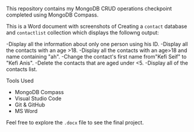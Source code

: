 
This repository contains my MongoDB CRUD operations checkpoint completed using MongoDB Compass.



This is a Word document with screenshots of Creating a `contact` database and `contactlist` collection which displays the followng output:

-Display all the information about only one person using his ID.
-Display all the contacts with an age >18.
-Display all the contacts with an age>18 and name containing "ah".
-Change the contact's first name from"Kefi Seif" to "Kefi Anis".
-Delete the contacts that are aged under <5.
-Display all of the contacts list.

 
 Tools Used

- MongoDB Compass
- Visual Studio Code
- Git & GitHub
- MS Word

Feel free to explore the `.docx` file to see the final project.
